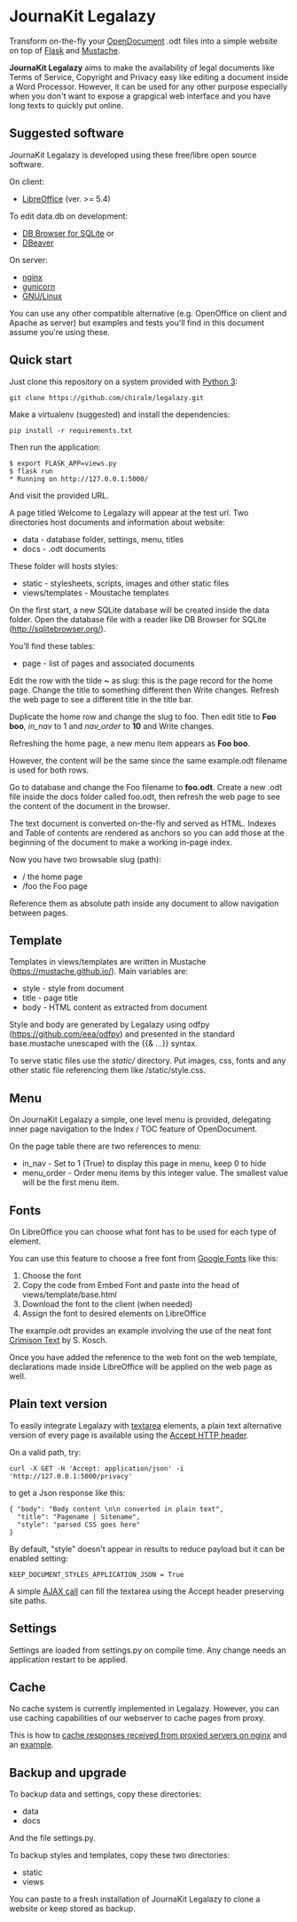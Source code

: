 # JournaKit Legalazy
Transform on-the-fly your [OpenDocument](https://www.libreoffice.org/discover/what-is-opendocument/) .odt files into a simple website on top of [Flask](http://flask.pocoo.org/) and [Mustache](https://mustache.github.io/).

**JournaKit Legalazy** aims to make the availability of legal documents like Terms of Service, Copyright and Privacy easy like editing a document inside a Word Processor. However, it can be used for any other purpose especially when you don't want to expose a grapgical web interface and you have long texts to quickly put online.

## Suggested software

JournaKit Legalazy is developed using these free/libre open source software.

On client:
  * [LibreOffice](https://www.libreoffice.org/) (ver. >= 5.4)

To edit data.db on development:
  * [DB Browser for SQLite](http://sqlitebrowser.org/) or
  * [DBeaver](https://dbeaver.io/download/)

On server:
  * [nginx](https://nginx.org/)
  * [gunicorn](http://gunicorn.org/)
  * [GNU/Linux](https://en.wikipedia.org/wiki/Linux_distribution)

You can use any other compatible alternative (e.g. OpenOffice on client and Apache as server) but examples and tests you'll find in this document assume you're using these.


## Quick start

Just clone this repository on a system provided with [Python 3](https://docs.python.org/3/):

    git clone https://github.com/chirale/legalazy.git

Make a virtualenv (suggested) and install the dependencies:

    pip install -r requirements.txt

Then run the application:

    $ export FLASK_APP=views.py
    $ flask run
    * Running on http://127.0.0.1:5000/

And visit the provided URL.

A page titled Welcome to Legalazy will appear at the test url.
Two directories host documents and information about website:

  * data - database folder, settings, menu, titles
  * docs - .odt documents

These folder will hosts styles:

  * static - stylesheets, scripts, images and other static files
  * views/templates - Moustache templates

On the first start, a new SQLite database will be created inside the data folder.
Open the database file with a reader like DB Browser for SQLite (http://sqlitebrowser.org/).

You’ll find these tables:

  * page - list of pages and associated documents

Edit the row with the tilde **~** as slug: this is the page record for the home page. Change the title to something different then Write changes. Refresh the web page to see a different title in the title bar.

Duplicate the home row and change the slug to foo. Then edit title to **Foo boo**, *in_nav* to 1 and *nav_order* to **10** and Write changes.

Refreshing the home page, a new menu item appears as **Foo boo**.

However, the content will be the same since the same example.odt filename is used for both rows.

Go to database and change the Foo filename to **foo.odt**. Create a new .odt file inside the docs folder called foo.odt, then refresh the web page to see the content of the document in the browser. 

The text document is converted on-the-fly and served as HTML. Indexes and Table of contents are rendered as anchors so you can add those at the beginning of the document to make a working in-page index.

Now you have two browsable slug (path):

  * / the home page
  * /foo the Foo page

Reference them as absolute path inside any document to allow navigation between pages.

## Template

Templates in views/templates are written in Mustache (https://mustache.github.io/). Main variables are:

  * style - style from document
  * title - page title
  * body - HTML content as extracted from document

Style and body are generated by Legalazy using odfpy (https://github.com/eea/odfpy) and presented in the standard base.mustache unescaped with the {{& ...}} syntax.

To serve static files use the *static/* directory. Put images, css, fonts and any other static file referencing them like /static/style.css.

## Menu

On JournaKit Legalazy a simple, one level menu is provided, delegating inner page navigation to the Index / TOC feature of OpenDocument.

On the page table there are two references to menu:

  * in_nav - Set to 1 (True) to display this page in menu, keep 0 to hide
  * menu_order - Order menu items by this integer value. The smallest value will be the first menu item.

## Fonts

On LibreOffice you can choose what font has to be used for each type of element.

You can use this feature to choose a free font from [Google Fonts](https://fonts.google.com/) like this:

 1. Choose the font
 2. Copy the code from Embed Font and paste into the head of views/template/base.html
 3. Download the font to the client (when needed)
 4. Assign the font to desired elements on LibreOffice

The example.odt provides an example involving the use of the neat font [Crimison Text](https://fonts.google.com/specimen/Crimson+Text) by S. Kosch.

Once you have added the reference to the web font on the web template, declarations made inside LibreOffice will be applied on the web page as well.

## Plain text version

To easily integrate Legalazy with [textarea](https://developer.mozilla.org/it/docs/Web/HTML/Element/textarea) elements, 
a plain text alternative version of every page is available using the 
[Accept HTTP header](https://developer.mozilla.org/en-US/docs/Web/HTTP/Headers/Accept).

On a valid path, try:
```
curl -X GET -H 'Accept: application/json' -i 'http://127.0.0.1:5000/privacy'
```

to get a Json response like this:
```
{ "body": "Body content \n\n converted in plain text", 
  "title": "Pagename | Sitename",
  "style": "parsed CSS goes here"
}
```

By default, "style" doesn't appear in results to reduce payload but it can be enabled setting:
```
KEEP_DOCUMENT_STYLES_APPLICATION_JSON = True
```

A simple [AJAX call](https://developer.mozilla.org/en-US/docs/Web/Guide/AJAX) can fill the textarea using the Accept 
header preserving site paths.

## Settings

Settings are loaded from settings.py on compile time. Any change needs an application restart to be applied.

## Cache

No cache system is currently implemented in Legalazy.
However, you can use caching capabilities of our webserver to cache pages from proxy.

This is how to [cache responses received from proxied servers on nginx](https://docs.nginx.com/nginx/admin-guide/content-cache/content-caching/) and an [example](https://www.nginx.com/resources/wiki/start/topics/examples/reverseproxycachingexample/).

## Backup and upgrade

To backup data and settings, copy these directories:

  * data
  * docs

And the file settings.py.

To backup styles and templates, copy these two directories:

  * static
  * views

You can paste to a fresh installation of JournaKit Legalazy to clone a website or keep stored as backup.

